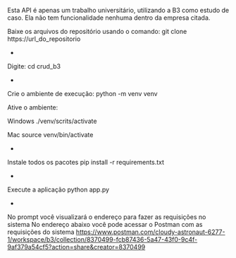 Esta API é apenas um trabalho universitário, utilizando a B3 como estudo de caso.
Ela não tem funcionalidade nenhuma dentro da empresa citada.

Baixe os arquivos do repositório usando o comando:
git clone https://url_do_repositorio

-
Digite:
cd crud_b3

-
Crie o ambiente de execução:
python -m venv venv

Ative o ambiente:

Windows
./venv/scrits/activate

Mac
source venv/bin/activate

-
Instale todos os pacotes
pip install -r requirements.txt

-
Execute a aplicação
python app.py

-
No prompt você visualizará o endereço para fazer as requisições no sistema
No endereço abaixo você pode acessar o Postman com as requisições do sistema
https://www.postman.com/cloudy-astronaut-6277-1/workspace/b3/collection/8370499-fcb87436-5a47-43f0-9c4f-9af379a54cf5?action=share&creator=8370499
